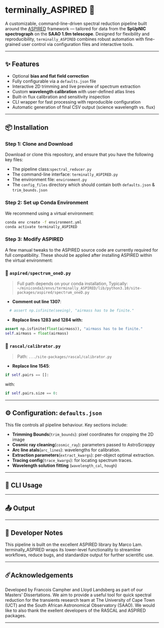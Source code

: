 # terminally_ASPIRED 🔭

 A customizable, command-line-driven spectral reduction pipeline built around the [ASPIRED](https://github.com/cylammarco/ASPIRED) framework — tailored for data from the **SpUpNIC spectrograph** on the **SAAO 1.9m telescope**.
Designed for flexibility and reproducibility, `terminally_ASPIRED` combines robust automation with fine-grained user control via configuration files and interactive tools.

---

## ✨ Features

- Optional **bias and flat field correction**
- Fully configurable via a `defaults.json` file
- Interactive 2D trimming and live preview of spectrum extraction
- Custom **wavelength calibration** with user-defined atlas lines
- Built-in flux calibration and sensitivity inspection
- CLI wrapper for fast processing with reproducible configuration
- Automatic generation of final CSV output (science wavelength vs. flux)

---

## 📦 Installation

### Step 1: Clone and Download
Download or clone this repository, and ensure that you have the following key files:

- The pipeline class:`spectral_reducer.py`
- The command-line interface: `terminally_ASPIRED.py`
- The environment file: `environment.py`
- The `config_files` directory which should contain both `defaults.json` & `trim_bounds.json`

### Step 2: Set up Conda Environment

We recommend using a virtual environment:
```bash
conda env create -f environment.yml
conda activate terminally_ASPIRED
```
### Step 3: Modify ASPIRED
A few manual tweaks to the ASPIRED source code are currently required for full compatibility. These should be applied after installing ASPIRED within the virtual environment:

###  📂 `aspired/spectrum_oneD.py`

> Full path depends on your conda installation, Typically:
> `~/miniconda3/envs/terminally_ASPIRED/lib/python3.10/site-packages/aspired/spectrum_oneD.py`

- **Comment out line 1307**:
```python
  # assert np.isfinite(seeing), "airmass has to be finite."
  ```
- **Replace lines 1283 and 1284 with:** 
```python
assert np.isfinite(float(airmass)), "airmass has to be finite."
self.airmass = float(airmass)
```
### 📂 `rascal/calibrator.py`
> Path: `.../site-packages/rascal/calibrator.py`
- **Replace line 1545**:
```python
if self.pairs == []:
```
with:
```python
if self.pairs.size == 0:
```
---
## ⚙️ Configuration: `defaults.json`
This file controls all pipeline behaviour.
Key sections include:
- **Trimming Bounds**(`trim_bounds`): pixel coordinates for cropping the 2D image
- **Cosmic ray cleaning**(`cosmic_ray`): parameters passed to AstroScrappy
- **Arc line atals**(`arc_lines`): wavelengths for calibration.
- **Extraction parameters**(`extract_kwargs`): per-object optimal extraction.
- **Tracing config**(`trace_kwargs`): for locating spectrum traces.
- **Wavelength solution fitting** (`wavelength_cal`, `hough`)
---

## 🚀 CLI Usage

---
## 📤 Output

---

## 🧪 Developer Notes
This pipeline is built on the excellent ASPIRED library by Marco Lam. terminally_ASPIRED wraps its lower-level functionality to streamline workflows, reduce bugs, and standardize output for further scientific use.

---
## ☄️Acknowledgements

Developed by Francois Campher and Lloyd Landsberg as part of our Masters' Dissertations. We aim to provide a useful tool for quick spectral reduction for the transients research team at The University of Cape Town (UCT)
and the South African Astronomical Observatory (SAAO). We would like to also thank the exellent developers of the RASCAL and ASPIRED packages.

---
